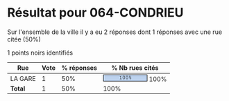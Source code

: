 # Résultat pour 064-CONDRIEU

Sur l'ensemble de la ville il y a eu 2 réponses dont 1 réponses avec une rue citée (50%)

1 points noirs identifiés

| Rue | Vote | % réponses | % Nb rues cités|
|-----|------|------------|----------------|
| LA GARE | 1 | 50% | <img src="../../img/bar_100.gif" />&nbsp;100%|
| **Total** | 1 | 50% | 100%|
